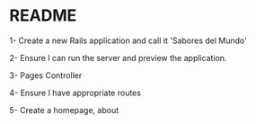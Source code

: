 # README

1- Create a new Rails application and call it 'Sabores del Mundo'

2- Ensure I can run the server and preview the application.

3- Pages Controller

4- Ensure I have appropriate routes

5- Create a homepage, about